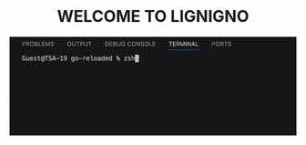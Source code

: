 <br>

<div align="center">
	<h1>WELCOME TO LIGNIGNO</h1>
	<img src="welcome.gif" alt="hello preview"> </img>
</div>